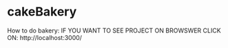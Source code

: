 # cakeBakery
How to do bakery: IF YOU WANT TO SEE PROJECT ON BROWSWER CLICK ON: http://localhost:3000/


